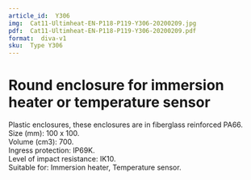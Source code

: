 ```yaml
---
article_id:  Y306
img:  Cat11-Ultimheat-EN-P118-P119-Y306-20200209.jpg
pdf:  Cat11-Ultimheat-EN-P118-P119-Y306-20200209.pdf
format:  diva-v1
sku:  Type Y306
---
```

# Round enclosure for immersion heater or temperature sensor

Plastic enclosures, these enclosures are in fiberglass reinforced PA66.  
Size (mm): 100 x 100.  
Volume (cm3): 700.  
Ingress protection: IP69K.  
Level of impact resistance: IK10.  
Suitable for: Immersion heater, Temperature sensor.  

